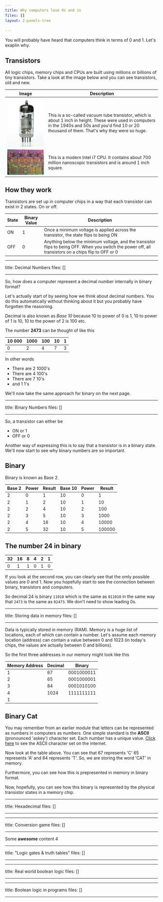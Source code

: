 ```yaml
---
title: Why computers love 0s and 1s
files: []
layout: 2-panels-tree

---
```

You will probably have heard that computers think in terms of 0 and 1. Let's exaplin why.

## Transistors
All logic chips, memory chips and CPUs are built using millions or billions of tiny transistors. Take a look at the image below and you can see transistors, old and new.

| Image | Description |
|-|-|
|![](.guides/img/vacuum-tube.jpg) | This is a so-called vacuum tube transistor, which is about 1 inch in height. These were used in computers in the 1940s and 50s and you'd find 10 or 20 thousand of them. That's why they were so huge.  |
| ![](.guides/img/i7.jpg) | This is a modern Intel i7 CPU. It contains about 700 million nanoscopic transistors and is around 1 inch square. |

## How they work
Transistors are set up in computer chips in a way that each transistor can exist in 2 states. On or off.

| State | Binary Value | Description |
|-|-|-|
| ON | 1 | Once a minimum voltage is applied across the transistor, the state flips to being ON |
| OFF | 0 | Anything below the minimum voltage, and the transistor flips to being OFF. When you switch the power off, all transistors on a chips flip to OFF or 0 |


---
title: Decimal Numbers
files: []

---
So, how does a computer represent a decimal number internally in binary format? 

Let's actually start of by seeing how we think about decimal numbers. You do this automatically without thinking about it but you probably have forgotten the reasoning.

Decimal is also known as *Base 10* because 10 to power of 0 is 1, 10 to power of 1 is 10, 10 to the power of 2 is 100 etc.

The number **2473** can be thought of like this

| 10 000 | 1000 | 100 | 10 | 1
|-|-|-|-|-|
| 0 | 2 | 4 | 7 | 3 |

In other words

- There are 2 1000's
- There are 4 100's
- There are 7 10's
- and 1 1's

We'll now take the same approach for binary on the next page.

---
title: Binary Numbers
files: []

---
So, a transistor can either be 

- ON or 1
- OFF or 0

Another way of expressing this is to say that a transistor is in a binary state. We'll now start to see why binary numbers are so important.


## Binary
Binary is known as Base 2.

| Base 2 | Power | Result | Base 10 | Power | Result |
|-|-|-|-|-|-|
|2|0|1|10|0|1|
|2|1|2|10|1|10|
|2|2|4|10|2|100|
|2|3|5|10|3|1000|
|2|4|16|10|4|10000|
|2|5|32|10|5|100000|

## The number 24 in binary

| 32 | 16 | 8 | 4 | 2 | 1  |
| -  | -  | - | - | - | -  |
|  0 |  1 | 1 | 0 | 1 | 0  |

If you look at the second row, you can clearly see that the omly possible values are 0 and 1. Now you hopefully start to see the connection between binary, transistors and computers.

So decimal 24 is binary `11010` which is the same as `011010` in the same way that `2473` is the same as `02473`. We don't need to show leading 0s.


---
title: Storing data in memory
files: []

---
Data is typically stored in memory (RAM). Memory is a huge list of locations, each of which can contain a number. Let's assume each memory location (address) can contain a value between 0 and 1023 (in today's chips, the values are actually between 0 and billions).

So the first three addresses in our memory might look like this

| Memory Address | Decimal | Binary |
|-|-|-|
| 1 | 67   | 0001000011 |
| 2 | 65   | 0001000001 |
| 3 | 84   | 0001010100 |
| 4 | 1024 | 1111111111 |
| 1

## Binary Cat
You may remember from an earlier module that letters can be represented as numbers in computers as numbers. One simple standard is the **ASCII** (pronounced 'askey') character set. Each number has a unique value. [Click here](http://www.asciitable.com/) to see the ASCII character set on the internet.

Now look at the table above. You can see that 67 represents 'C' 65 represents 'A' and 84 represents 'T'. So, we are storing the word 'CAT' in memory.

Furthermore, you can see how this is prepresented in memory in binary format.

Now, hopefully, you can see how this binary is represented by the physical transistor states in a memory chip.

---
title: Hexadecimal
files: []

---

---
title: Conversion game
files: []

---
Some **awesome** content 4

---
title: "Logic gates & truth tables"
files: []

---

---
title: Real world boolean logic
files: []

---

---
title: Boolean logic in programs
files: []

---
